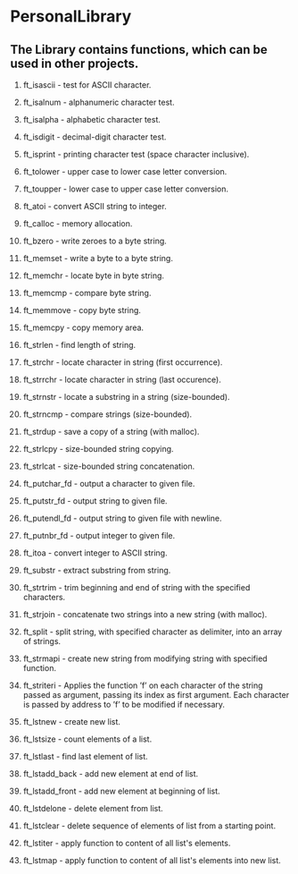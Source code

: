 # PersonalLibrary

## The Library contains functions, which can be used in other projects.

1. ft_isascii - test for ASCII character.

2. ft_isalnum - alphanumeric character test.

3. ft_isalpha - alphabetic character test.

4. ft_isdigit - decimal-digit character test.

5. ft_isprint - printing character test (space character inclusive).

6. ft_tolower - upper case to lower case letter conversion.

7. ft_toupper - lower case to upper case letter conversion.

8. ft_atoi - convert ASCII string to integer.

9. ft_calloc - memory allocation.

10. ft_bzero - write zeroes to a byte string.

11. ft_memset - write a byte to a byte string.

12. ft_memchr - locate byte in byte string.

13. ft_memcmp - compare byte string.

14. ft_memmove - copy byte string.

15. ft_memcpy - copy memory area.

16. ft_strlen - find length of string.

17. ft_strchr - locate character in string (first occurrence).

18. ft_strrchr - locate character in string (last occurence).

19. ft_strnstr - locate a substring in a string (size-bounded).

20. ft_strncmp - compare strings (size-bounded).

21. ft_strdup - save a copy of a string (with malloc).

22. ft_strlcpy - size-bounded string copying.

23. ft_strlcat - size-bounded string concatenation.

24. ft_putchar_fd - output a character to given file.

25. ft_putstr_fd - output string to given file.

26. ft_putendl_fd - output string to given file with newline.

27. ft_putnbr_fd - output integer to given file.

28. ft_itoa - convert integer to ASCII string.

29. ft_substr - extract substring from string.

30. ft_strtrim - trim beginning and end of string with the specified characters.

31. ft_strjoin - concatenate two strings into a new string (with malloc).

32. ft_split - split string, with specified character as delimiter, into an array of strings.

33. ft_strmapi - create new string from modifying string with specified function.

34. ft_striteri - Applies the function ’f’ on each character of the string passed as argument, passing its index as first argument.  Each character is passed by
address to ’f’ to be modified if necessary.

35. ft_lstnew - create new list.

36. ft_lstsize - count elements of a list.

37. ft_lstlast - find last element of list.

38. ft_lstadd_back - add new element at end of list.

39. ft_lstadd_front - add new element at beginning of list.

40. ft_lstdelone - delete element from list.

41. ft_lstclear - delete sequence of elements of list from a starting point.

42. ft_lstiter - apply function to content of all list's elements.

43. ft_lstmap - apply function to content of all list's elements into new list.
